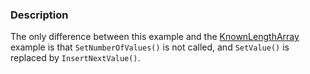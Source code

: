 ### Description
The only difference between this example and the [KnownLengthArray](KnownLengthArray) example is that `SetNumberOfValues()` is not called, and `SetValue()` is replaced by `InsertNextValue()`.
